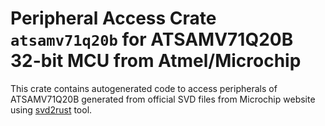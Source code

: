 # Peripheral Access Crate `atsamv71q20b` for ATSAMV71Q20B 32-bit MCU from Atmel/Microchip

This crate contains autogenerated code to access peripherals of ATSAMV71Q20B generated from official SVD files from Microchip website using [svd2rust](https://github.com/rust-embedded/svd2rust/) tool.
